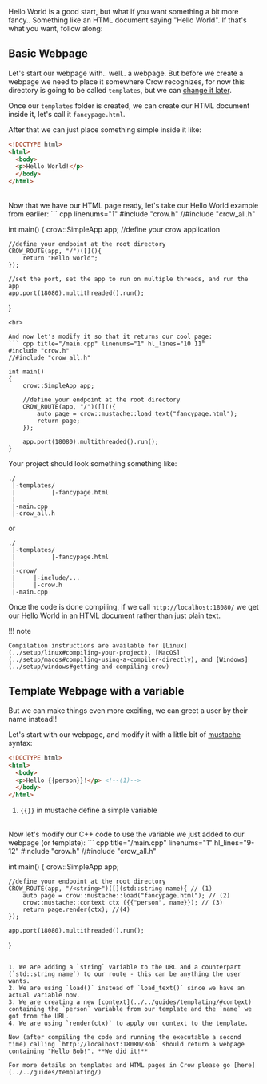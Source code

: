 Hello World is a good start, but what if you want something a bit more fancy.. Something like an HTML document saying "Hello World". If that's what you want, follow along:

## Basic Webpage
Let's start our webpage with.. well.. a webpage. But before we create a webpage we need to place it somewhere Crow recognizes, for now this directory is going to be called `templates`, but we can [change it later](../../guides/templating/#page).

Once our `templates` folder is created, we can create our HTML document inside it, let's call it `fancypage.html`.

After that we can just place something simple inside it like:
``` html title="templates/fancypage.html"
<!DOCTYPE html>
<html>
  <body>
  <p>Hello World!</p>
  </body>
</html>
```
<br>
Now that we have our HTML page ready, let's take our Hello World example from earlier:
``` cpp linenums="1"
#include "crow.h"
//#include "crow_all.h"

int main()
{
    crow::SimpleApp app; //define your crow application

    //define your endpoint at the root directory
    CROW_ROUTE(app, "/")([](){
        return "Hello world";
    });

    //set the port, set the app to run on multiple threads, and run the app
    app.port(18080).multithreaded().run();
}
```
<br>

And now let's modify it so that it returns our cool page:
``` cpp title="/main.cpp" linenums="1" hl_lines="10 11"
#include "crow.h"
//#include "crow_all.h"

int main()
{
    crow::SimpleApp app;

    //define your endpoint at the root directory
    CROW_ROUTE(app, "/")([](){
        auto page = crow::mustache::load_text("fancypage.html");
        return page;
    });

    app.port(18080).multithreaded().run();
}
```

Your project should look something something like:
```
./
 |-templates/
 |          |-fancypage.html
 |
 |-main.cpp
 |-crow_all.h
```
or
```
./
 |-templates/
 |          |-fancypage.html
 |
 |-crow/
 |     |-include/...
 |     |-crow.h
 |-main.cpp
```


Once the code is done compiling, if we call `http://localhost:18080/` we get our Hello World in an HTML document rather than just plain text.

!!! note

    Compilation instructions are available for [Linux](../setup/linux#compiling-your-project), [MacOS](../setup/macos#compiling-using-a-compiler-directly), and [Windows](../setup/windows#getting-and-compiling-crow)


## Template Webpage with a variable
But we can make things even more exciting, we can greet a user by their name instead!!

Let's start with our webpage, and modify it with a little bit of [mustache](../../guides/templating) syntax:
``` html title="templates/fancypage.html" hl_lines="4"
<!DOCTYPE html>
<html>
  <body>
  <p>Hello {{person}}!</p> <!--(1)-->
  </body>
</html>
```

1. `{{}}` in mustache define a simple variable

<br>
Now let's modify our C++ code to use the variable we just added to our webpage (or template):
``` cpp title="/main.cpp" linenums="1" hl_lines="9-12"
#include "crow.h"
//#include "crow_all.h"

int main()
{
    crow::SimpleApp app;

    //define your endpoint at the root directory
    CROW_ROUTE(app, "/<string>")([](std::string name){ // (1)
        auto page = crow::mustache::load("fancypage.html"); // (2)
        crow::mustache::context ctx ({{"person", name}}); // (3)
        return page.render(ctx); //(4)
    });

    app.port(18080).multithreaded().run();
}
```

1. We are adding a `string` variable to the URL and a counterpart (`std::string name`) to our route - this can be anything the user wants.
2. We are using `load()` instead of `load_text()` since we have an actual variable now.
3. We are creating a new [context](../../guides/templating/#context) containing the `person` variable from our template and the `name` we got from the URL.
4. We are using `render(ctx)` to apply our context to the template.

Now (after compiling the code and running the executable a second time) calling `http://localhost:18080/Bob` should return a webpage containing "Hello Bob!". **We did it!**

For more details on templates and HTML pages in Crow please go [here](../../guides/templating/)
